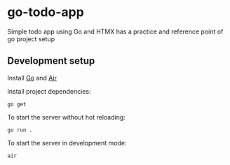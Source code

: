 # go-todo-app
Simple todo app using Go and HTMX has a practice and reference point of go project setup

## Development setup

Install [Go](https://go.dev/doc/install) and [Air](https://github.com/air-verse/air)

Install project dependencies:

`go get`

To start the server without hot reloading:

`go run .`

To start the server in development mode:

`air`